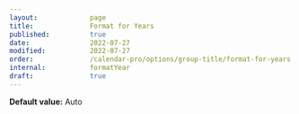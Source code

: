 ```yaml
---
layout:             page
title:              Format for Years
published:          true
date:               2022-07-27
modified:           2022-07-27
order:              /calendar-pro/options/group-title/format-for-years
internal:           formatYear
draft:              true
---
```

**Default value:** Auto
